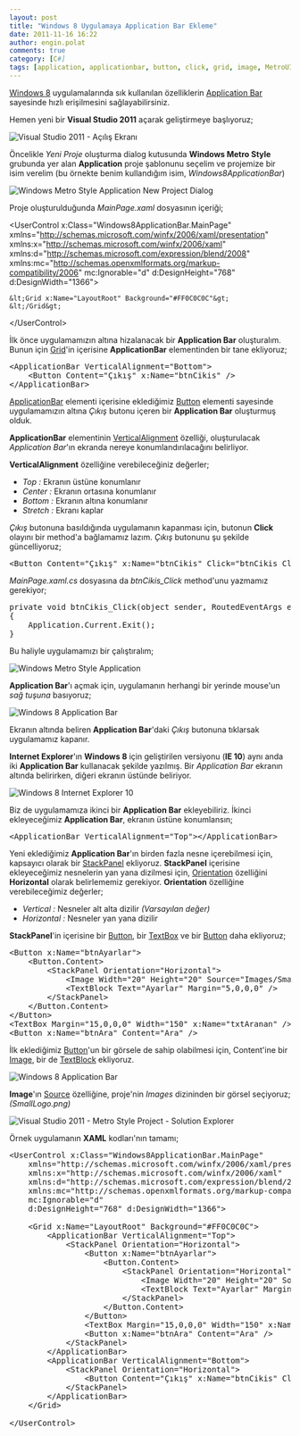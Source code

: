 ```yaml
---
layout: post
title: "Windows 8 Uygulamaya Application Bar Ekleme"
date: 2011-11-16 16:22
author: engin.polat
comments: true
category: [C#]
tags: [application, applicationbar, button, click, grid, image, MetroUI, orientation, stackpanel, textblock, textbox, usercontrol, verticalalignment, visual studio 2011, windows8, xaml]
---
```

<a href="http://www.enginpolat.com/etiket/windows8/" target="_blank">Windows 8</a> uygulamalarında sık kullanılan özelliklerin <a href="http://msdn.microsoft.com/en-us/library/ff431801.aspx" target="_blank">Application Bar</a> sayesinde hızlı erişilmesini sağlayabilirsiniz.

Hemen yeni bir **Visual Studio 2011** açarak geliştirmeye başlıyoruz;

![](/assets/uploads/2011/10/4.png "Visual Studio 2011 - Açılış Ekranı")

Öncelikle *Yeni Proje* oluşturma dialog kutusunda **Windows Metro Style** grubunda yer alan **Application** proje şablonunu seçelim ve projemize bir isim verelim (bu örnekte benim kullandığım isim, *Windows8ApplicationBar*)

![](/assets/uploads/2011/11/Windows8-ApplicationBar-1.png "Windows Metro Style Application New Project Dialog")

Proje oluşturulduğunda *MainPage.xaml* dosyasının içeriği;



&lt;UserControl x:Class="Windows8ApplicationBar.MainPage"
    xmlns="http://schemas.microsoft.com/winfx/2006/xaml/presentation"
    xmlns:x="http://schemas.microsoft.com/winfx/2006/xaml"
    xmlns:d="http://schemas.microsoft.com/expression/blend/2008"
    xmlns:mc="http://schemas.openxmlformats.org/markup-compatibility/2006"
    mc:Ignorable="d"
    d:DesignHeight="768" d:DesignWidth="1366"&gt;

    &lt;Grid x:Name="LayoutRoot" Background="#FF0C0C0C"&gt;
    &lt;/Grid&gt;

&lt;/UserControl&gt;</pre>

İlk önce uygulamamızın altına hizalanacak bir **Application Bar** oluşturalım. Bunun için <a href="http://msdn.microsoft.com/library/windows.ui.xaml.controls.applicationbar" title="Grid Control" target="_blank">Grid</a>'in içerisine **ApplicationBar** elementinden bir tane ekliyoruz;

<pre class="brush:xml">&lt;ApplicationBar VerticalAlignment="Bottom"&gt;
    &lt;Button Content="Çıkış" x:Name="btnCikis" /&gt;
&lt;/ApplicationBar&gt;</pre>

<a href="http://msdn.microsoft.com/library/windows.ui.xaml.controls.applicationbar" title="Application Bar Control" target="_blank">ApplicationBar</a> elementi içerisine eklediğimiz <a href="http://msdn.microsoft.com/library/windows.ui.xaml.controls.button" title="Button Control" target="_blank">Button</a> elementi sayesinde uygulamamızın altına *Çıkış* butonu içeren bir **Application Bar** oluşturmuş olduk.

**ApplicationBar** elementinin <a href="http://msdn.microsoft.com/library/windows.ui.xaml.verticalalignment" title="ApplicationBar - VerticalAlignment" target="_blank">VerticalAlignment</a> özelliği, oluşturulacak *Application Bar*'ın ekranda nereye konumlandırılacağını belirliyor.

**VerticalAlignment** özelliğine verebileceğiniz değerler;



*   *Top :* Ekranın üstüne konumlanır
*   *Center :* Ekranın ortasına konumlanır
*   *Bottom :* Ekranın altına konumlanır
*   *Stretch :* Ekranı kaplar

*Çıkış* butonuna basıldığında uygulamanın kapanması için, butonun **Click** olayını bir method'a bağlamamız lazım. *Çıkış* butonunu şu şekilde güncelliyoruz;

<pre class="brush:xml">&lt;Button Content="Çıkış" x:Name="btnCikis" Click="btnCikis_Click" /&gt;</pre>

*MainPage.xaml.cs* dosyasına da *btnCikis_Click* method'unu yazmamız gerekiyor;

<pre class="brush:csharp">private void btnCikis_Click(object sender, RoutedEventArgs e)
{
    Application.Current.Exit();
}</pre>

Bu haliyle uygulamamızı bir çalıştıralım;

![](/assets/uploads/2011/11/Windows8-ApplicationBar-3.png "Windows Metro Style Application")

**Application Bar**'ı açmak için, uygulamanın herhangi bir yerinde mouse'un *sağ tuşuna* basıyoruz;

![](/assets/uploads/2011/11/Windows8-ApplicationBar-4.png "Windows 8 Application Bar")

Ekranın altında beliren **Application Bar**'daki *Çıkış* butonuna tıklarsak uygulamamız kapanır.

**Internet Explorer**'ın **Windows 8** için geliştirilen versiyonu (**IE 10**) aynı anda iki **Application Bar** kullanacak şekilde yazılmış. Bir *Application Bar* ekranın altında belirirken, diğeri ekranın üstünde beliriyor.

![](/assets/uploads/2011/11/Windows8-ApplicationBar-5.png "Windows 8 Internet Explorer 10")

Biz de uygulamamıza ikinci bir **Application Bar** ekleyebiliriz. İkinci ekleyeceğimiz **Application Bar**, ekranın üstüne konumlansın;

<pre class="brush:xml">&lt;ApplicationBar VerticalAlignment="Top"&gt;&lt;/ApplicationBar&gt;</pre>

Yeni eklediğimiz **Application Bar**'ın birden fazla nesne içerebilmesi için, kapsayıcı olarak bir <a href="http://msdn.microsoft.com/library/windows.ui.xaml.controls.applicationbar" title="StackPanel Control" target="_blank">StackPanel</a> ekliyoruz. **StackPanel** içerisine ekleyeceğimiz nesnelerin yan yana dizilmesi için, <a href="http://msdn.microsoft.com/en-gb/library/windows.ui.xaml.controls.orientation" title="StackPanel Orientation" target="_blank">Orientation</a> özelliğini **Horizontal** olarak belirlememiz gerekiyor. **Orientation** özelliğine verebileceğimiz değerler;



*   *Vertical :* Nesneler alt alta dizilir *(Varsayılan değer)*
*   *Horizontal :* Nesneler yan yana dizilir

**StackPanel**'in içerisine bir <a href="http://msdn.microsoft.com/en-gb/library/windows.ui.xaml.controls.button" title="Button Control" target="_blank">Button</a>, bir <a href="http://msdn.microsoft.com/en-gb/library/windows.ui.xaml.controls.textbox" title="TextBox Control" target="_blank">TextBox</a> ve bir <a href="http://msdn.microsoft.com/en-gb/library/windows.ui.xaml.controls.button" title="Button Control" target="_blank">Button</a> daha ekliyoruz;

<pre class="brush:xml">&lt;Button x:Name="btnAyarlar"&gt;
    &lt;Button.Content&gt;
        &lt;StackPanel Orientation="Horizontal"&gt;
            &lt;Image Width="20" Height="20" Source="Images/SmallLogo.png" /&gt;
            &lt;TextBlock Text="Ayarlar" Margin="5,0,0,0" /&gt;
        &lt;/StackPanel&gt;
    &lt;/Button.Content&gt;
&lt;/Button&gt;
&lt;TextBox Margin="15,0,0,0" Width="150" x:Name="txtAranan" /&gt;
&lt;Button x:Name="btnAra" Content="Ara" /&gt;</pre>

İlk eklediğimiz <a href="http://msdn.microsoft.com/en-gb/library/windows.ui.xaml.controls.button" title="Button Control" target="_blank">Button</a>'un bir görsele de sahip olabilmesi için, Content'ine bir <a href="http://msdn.microsoft.com/en-gb/library/windows.ui.xaml.controls.image" title="Image Control" target="_blank">Image</a>, bir de <a href="http://msdn.microsoft.com/en-gb/library/windows.ui.xaml.controls.textblock" title="Textblock Control" target="_blank">TextBlock</a> ekliyoruz.

![](/assets/uploads/2011/11/Windows8-ApplicationBar-6.png "Windows 8 Application Bar")

**Image**'ın <a href="http://msdn.microsoft.com/library/windows.ui.xaml.controls.image.source" title="Image Source Property" target="_blank">Source</a> özelliğine, proje'nin *Images* dizininden bir görsel seçiyoruz; *(SmallLogo.png)*

![](/assets/uploads/2011/11/Windows8-ApplicationBar-2.png "Visual Studio 2011 - Metro Style Project - Solution Explorer")

Örnek uygulamanın **XAML** kodları'nın tamamı;

<pre class="brush:xml">&lt;UserControl x:Class="Windows8ApplicationBar.MainPage"
    xmlns="http://schemas.microsoft.com/winfx/2006/xaml/presentation"
    xmlns:x="http://schemas.microsoft.com/winfx/2006/xaml"
    xmlns:d="http://schemas.microsoft.com/expression/blend/2008"
    xmlns:mc="http://schemas.openxmlformats.org/markup-compatibility/2006"
    mc:Ignorable="d"
    d:DesignHeight="768" d:DesignWidth="1366"&gt;

    &lt;Grid x:Name="LayoutRoot" Background="#FF0C0C0C"&gt;
        &lt;ApplicationBar VerticalAlignment="Top"&gt;
            &lt;StackPanel Orientation="Horizontal"&gt;
                &lt;Button x:Name="btnAyarlar"&gt;
                    &lt;Button.Content&gt;
                        &lt;StackPanel Orientation="Horizontal"&gt;
                            &lt;Image Width="20" Height="20" Source="Images/SmallLogo.png" /&gt;
                            &lt;TextBlock Text="Ayarlar" Margin="5,0,0,0" /&gt;
                        &lt;/StackPanel&gt;
                    &lt;/Button.Content&gt;
                &lt;/Button&gt;
                &lt;TextBox Margin="15,0,0,0" Width="150" x:Name="txtAranan" /&gt;
                &lt;Button x:Name="btnAra" Content="Ara" /&gt;
            &lt;/StackPanel&gt;
        &lt;/ApplicationBar&gt;
        &lt;ApplicationBar VerticalAlignment="Bottom"&gt;
            &lt;StackPanel Orientation="Horizontal"&gt;
                &lt;Button Content="Çıkış" x:Name="btnCikis" Click="btnCikis_Click" /&gt;
            &lt;/StackPanel&gt;
        &lt;/ApplicationBar&gt;
    &lt;/Grid&gt;

&lt;/UserControl&gt;


